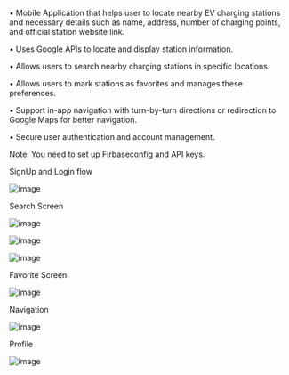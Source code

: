 •	Mobile Application that helps user to locate nearby EV charging stations and necessary details such as name, address, number of charging points, and official station 
  website link.
  
•	Uses Google APIs to locate and display station information.

•	Allows users to search nearby charging stations in specific locations.

•	Allows users to mark stations as favorites and manages these preferences. 

•	Support in-app navigation with turn-by-turn directions or redirection to Google Maps for better navigation. 

•	Secure user authentication and account management. 

Note: You need to set up Firbaseconfig and API keys. 

SignUp and Login flow

![image](https://github.com/user-attachments/assets/61eb50fd-67bb-46d7-bc82-c81deaafa782)



Search Screen

![image](https://github.com/user-attachments/assets/ebfc0ca1-e6f0-4510-b2bd-e0e1c66b6493)

![image](https://github.com/user-attachments/assets/6dadd568-b9fe-4007-a61e-e98133784d37)

![image](https://github.com/user-attachments/assets/bf3647cc-15c9-4e0d-810e-8a7c3ce93244)



Favorite Screen

![image](https://github.com/user-attachments/assets/827dbac6-a78a-4b85-bccc-2bffeb95148f)


Navigation

![image](https://github.com/user-attachments/assets/7c872ceb-492e-4f31-894c-beeb855c8e01)


Profile

![image](https://github.com/user-attachments/assets/bf7066ed-3b47-4bff-a18d-7ca9dd3c1e5f)





